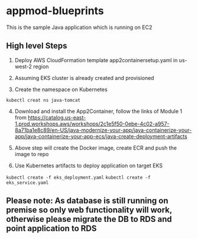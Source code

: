 # appmod-blueprints
This is the sample Java application which is running on EC2

## High level Steps

1. Deploy AWS CloudFormation template app2containersetup.yaml in us-west-2 region

2. Assuming EKS cluster is already created and provisioned

3. Create the namespace on Kubernetes 

`kubectl creat ns java-tomcat`

4. Download and install the App2Container, follow the links of  Module 1 from https://catalog.us-east-1.prod.workshops.aws/workshops/2c1e5f50-0ebe-4c02-a957-8a71ba1e8c89/en-US/java-modernize-your-app/java-containerize-your-app/java-containerize-your-app-ecs/java-create-deployment-artifacts

5. Above step will create the Docker image, create ECR and push the image to repo

6. Use Kubernetes artifacts to deploy application on target EKS

`kubectl create -f eks_deployment.yaml`
`kubectl create -f eks_service.yaml`

## Please note: As database is still running on premise so only web functionality will work, otherwise please migrate the DB to RDS and point application to RDS
